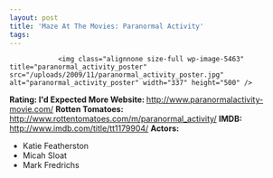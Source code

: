 ```yaml
---
layout: post
title: 'Maze At The Movies: Paranormal Activity'
tags:
---
```



                <img class="alignnone size-full wp-image-5463" title="paranormal_activity_poster" src="/uploads/2009/11/paranormal_activity_poster.jpg" alt="paranormal_activity_poster" width="337" height="500" />
<p><strong>Rating: I'd Expected More
Website: </strong><a href="http://www.paranormalactivity-movie.com/"><a href="http://www.paranormalactivity-movie.com/">http://www.paranormalactivity-movie.com/</a></a>
<strong>Rotten Tomatoes:</strong> <a href="http://www.rottentomatoes.com/m/paranormal_activity/"><a href="http://www.rottentomatoes.com/m/paranormal_activity/">http://www.rottentomatoes.com/m/paranormal_activity/</a></a>
<strong>IMDB: </strong><a href="http://www.imdb.com/title/tt1179904/"><a href="http://www.imdb.com/title/tt1179904/">http://www.imdb.com/title/tt1179904/</a></a>
<strong>Actors:</strong></p>
<ul>
    <li>Katie Featherston</li>
    <li>Micah Sloat</li>
    <li>Mark Fredrichs</li>
</ul>
